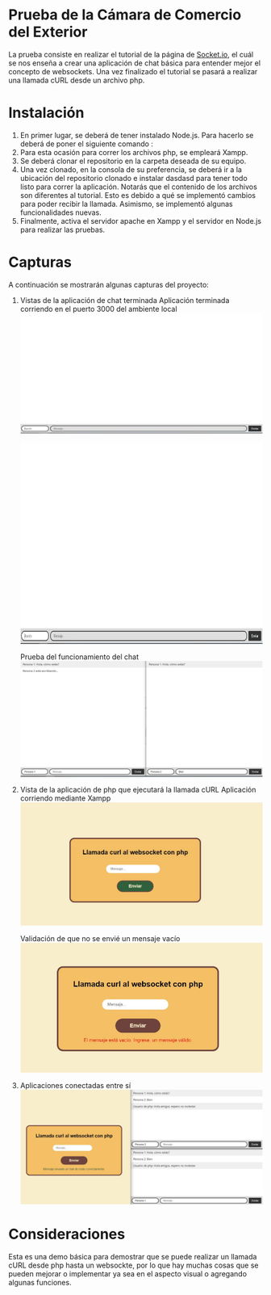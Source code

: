 # Prueba de la Cámara de Comercio del Exterior
La prueba consiste en realizar el tutorial de la página de [Socket.io](https://socket.io/get-started/chat), el cuál se nos enseña a crear una aplicación de chat básica para entender mejor el concepto de websockets. Una vez finalizado el tutorial se pasará a realizar una llamada cURL desde un archivo php.

# Instalación
1. En primer lugar, se deberá de tener instalado Node.js. Para hacerlo se deberá de poner el siguiente comando :
2. Para esta ocasión para correr los archivos php, se empleará Xampp.
3. Se deberá clonar el repositorio en la carpeta deseada de su equipo.
5. Una vez clonado, en la consola de su preferencia, se deberá ir a la ubicación del repositorio clonado e instalar dasdasd para tener todo listo para correr la aplicación. Notarás que el contenido de los archivos son diferentes al tutorial. Esto es debido a qué se implementó cambios para poder recibir la llamada. Asimismo, se implementó algunas funcionalidades nuevas.
6. Finalmente, activa el servidor apache en Xampp y el servidor en Node.js para realizar las pruebas.

# Capturas
A continuación se mostrarán algunas capturas del proyecto:

1. Vistas de la aplicación de chat terminada
   Aplicación terminada corriendo en el puerto 3000 del ambiente local
   ![Vista del chat](screenshots/vistaChat.JPG)
   <p align="center">
     <img src="screenshots/vistaChat.JPG" alt="Texto alternativo" width="750" height="400">
   </p>


   Prueba del funcionamiento del chat
   ![Vista del chat con diálogos](screenshots/vistaChatConDialogo.JPG)

2. Vista de la aplicación de php que ejecutará la llamada cURL
   Aplicación corriendo mediante Xampp
   ![Vista de la app de php](screenshots/vistaFormularioPhp.JPG)

   Validación de que no se envié un mensaje vacío
   ![Vista de la app de php](screenshots/vistaFormularioPhpDatosVacios.JPG)

3. Aplicaciones conectadas entre sí
   ![Vista de la app de php](screenshots/llamadaCurlExitosa.JPG)

# Consideraciones
Esta es una demo básica para demostrar que se puede realizar un llamada cURL desde php hasta un websockte, por lo que hay muchas cosas que se pueden mejorar o implementar ya sea en el aspecto visual o agregando algunas funciones.
